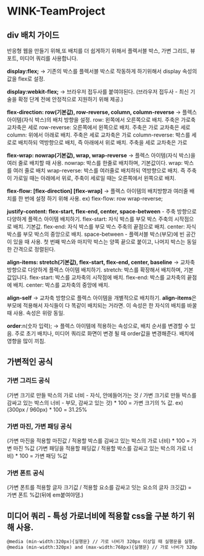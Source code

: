 # WINK-TeamProject

## div 배치 가이드
반응형 웹을 만들기 위해,또 배치를 더 쉽게하기 위해서 플렉서블 박스, 가변 그리드, 뷰포트, 미디어 쿼리를 사용합니다.

**display:flex;** -> 기존의 박스를 플렉서블 박스로 작동하게 하기위해서 display 속성의 값을 flex로 설정.

**display:webkit-flex;** -> 브라우저 접두사를 붙여야된다. (브라우저 접두사 - 최신 기술을 확정 단계 전에 안정적으로 지원하기 위해 제공.)

**flex-direction: row(기본값), row-reverse, column, column-reverse** -> 플렉스 아이템(자식 박스)의 배치 방향을 설정.
row: 왼쪽에서 오른쪽으로 배치. 주축은 가로축 교차축은 세로
row-reverse: 오른쪽에서 왼쪽으로 배치. 주축은 가로 교차축은 세로
column: 위에서 아래로 배치. 주축은 세로 교차축은 가로
column-reverse: 박스를 세로로 배치하되 역방향으로 배치, 즉 아래에서 위로 배치. 주축을 세로 교차축은 가로

**flex-wrap: nowrap(기본값), wrap, wrap-reverse** -> 플렉스 아이템(자식 박스)을 여러 줄로 배치할 때 사용.
nowrap: 박스를 한줄로 배치하며, 기본값이다.
wrap: 박스를 여러 줄로 배치
wrap-reverse: 박스를 여러줄로 배치하되 역방향으로 배치. 즉 주축이 가로일 때는 아래에서 위로, 주축이 세로일 때는 오른쪽에서 왼쪽으로 배치.

**flex-flow: [flex-direction] [flex-wrap]** -> 플렉스 아이템의 배치방향과 여러줄 배치를 한 번에 설정 하기 위해 사용.
ex) flex-flow: row wrap-reverse;

**justify-content: flex-start, flex-end, center, space-between** - 주축 방향으로 다양하게 플렉스 아이템 배치하기.
flex-start: 자식 박스를 부모 박스 주축의 시작점으로 배치. 기본값.
flex-end: 자식 박스를 부모 박스 주축의 끝점으로 배치.
center: 자식 박스를 부모 박스의 중앙으로 배치.
space-between - 플렉서블 박스(부모)에 빈 공간이 있을 때 사용. 첫 번째 박스와 마지막 박스는 양쪽 끝으로 붙이고, 나머지 박스는 동일한 간격으로 정렬된다.

**align-items: stretch(기본값), flex-start, flex-end, center, baseline** -> 교차축 방향으로 다양하게 플렉스 아이템 배치하기.
stretch: 박스를 확장해서 배치하며, 기본값입니다.
flex-start: 박스를 교차축의 시작점에 배치.
flex-end: 박스를 교차축의 끝점에 배치.
center: 박스를 교차축의 중앙에 배치.

**align-self** -> 교차축 방향으로 플렉스 아이템을 개별적으로 배치하기.
**align-items**은 부모에 적용해서 자식들이 다 똑같이 배치되는 거라면. 이 속성은 한 자식의 배치를 바꿀때 사용.
속성은 위랑 동일.

**order**:n(숫자 입력); -> 플렉스 아이템에 적용하는 속성으로, 배치 순서를 변경할 수 있음. 
주로 초기 배치나, 미디어 쿼리로 화면이 변경 될 때 order값을 변경해준다. 배치에 영향을 많이 끼침.


## 가변적인 공식

### 가변 그리드 공식
(가변 크기로 만들 박스의 가로 너비 - 자식, 안에들어가는 것 / 가변 크기로 만들 박스를 감싸고 있는 박스의 너비 - 부모, 감싸고 있는 것) * 100 = 가변 크기의 % 값.
ex) (300px / 960px) * 100 = 31.25%

### 가변 마진, 가변 패딩 공식
(가변 마진을 적용할 마진값 / 적용할 박스를 감싸고 있는 박스의 가로 너비) * 100 = 가변 마진 %값
(가변 패딩을 적용할 패딩값 / 적용할 박스를 감싸고 있는 박스의 가로 너비) * 100 = 가변 패딩 %값

### 가변 폰트 공식
(가변 폰트를 적용할 글자 크기값 / 적용할 요소를 감싸고 잇는 요소의 글자 크깃값) = 가변 폰트 %값(뒤에 em붙여야댐.)

## 미디어 쿼리 - 특성 가로너비에 적용할 css을 구분 하기 위해 사용.
```html
@media (min-width:320px){실행문} // 가로 너비가 320px 이상일 때 실행문을 실행.
@media (min-width:320px) and (max-width:768px){실행문} // 가로 너비가 320px 이상이고 768이하 일 때 실행문을 실행합니다.
```

